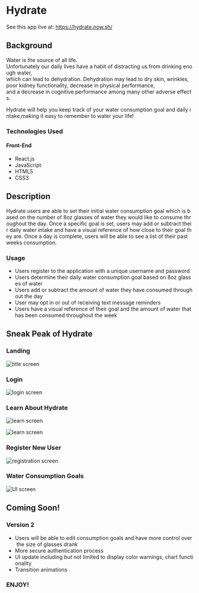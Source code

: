 # Hydrate

See this app live at: https://hydrate.now.sh/

## Background

Water is the source of all life. Unfortunately our daily lives have a habit of distracting us from drinking enough water, which can lead to dehydration. Dehydration may lead to dry skin, wrinkles, poor kidney functionality, decrease in physical performance, and a decrease in cognitive performance among many other adverse effects. 

Hydrate will help you keep track of your water consumption goal and daily intake,making it easy to remember to water your life!

### Technologies Used

#### Front-End
- React.js
- JavaScript
- HTML5
- CSS3

## Description 

Hydrate users are able to set their initial water consumption goal which is based on the number of 8oz glasses of water they would like to consume throughout the day. Once a specific goal is set, users may add or subtract their daily water intake and have a visual reference of how close to their goal they are. Once a day is complete, users will be able to see a list of their past weeks consumption.

### Usage

- Users register to the application with a unique username and password
- Users determine their daily water consumption goal based on 8oz glasses of water
- Users add or subtract the amount of water they have consumed throughout the day
- User may opt in or out of receiving text message reminders
- Users have a visual reference of their goal and the amount of water that has been consumed throughout the week

## Sneak Peak of Hydrate

### Landing

![title screen](https://lh3.googleusercontent.com/Bf0Mir317gazUeRrNzjMty0sseCvdLYY0f7DL522XCorjMu_hFyA2H462W248L5pDMUutKgofoQUG1MybE_lLCKvYg2C6h2_8MvS5tvNGgGOFVAOT8dnitMVe-XaU7H_HeBEqfXAuBzMp-VMoBbs51Q_WqaQw7suhflnvrV3XYjmn3ji5Q9P4hbGWc9SZfUxXrqEkghEGPNUcNMrDKQlbKndJ2HtkhjoIpaDPBSNoVt7fHS9wkO0Em0s-yjZOMGn62gDIlTt_Go3OgktoA-EJx3TdPMnRVaHT94RWxDtU9QCMOl4vEwjtoLtqHHRS_2CgX6qcYjfDPJrg11aoB4JnTHos0-hgstc70vCCSZw6Oy1Hb6i17erIAVn-hjUebbETqWLYviucQwkEgM2h1LwT4GFool3vNsUzxlcCW9fa2OPeGPHWnk-gzJTyMPlIQj1vsA5erXz-piBfRUmuUsbLGIpPx8j58aHOsSkp303IXQsWvRSA7mJ-D9piOd7_Xy4UtkVqMG9pOrwiYWoUX2sYh9J8ASjImsU_O4FmPZiluRRzSKsIOl5PNBe_oVMPG5GO9Tc1Yxndm0G0rvGXlN3h4qZ41HcT511DJFcspFj-f27jyAV1HGgYy9pKbXBX__VWoS6BLl44UaOQbxDaK1uNqEvOcNXecNfrJvTHZUrY-v0oDNyhhnxQ_RUmQIJSziSNnf1p9fyWSwAKryMvzRcCshRS8vjhJCXM3uHgSMoD5BeHzPn=w349-h698-no)

### Login

![login screen](https://lh3.googleusercontent.com/GNuJUA8MZYTiLdEkKhqfisccQ8k5yowNZJrLGPNRCb6H4q__7NHIOYVtA1eBUsEMe414IhcQeG_OlhTPH5QsJfiltP1RidHvatQTbYkWFkBameDl-5TjGrQhktUKO1AoIUH8NJATUFOeVaQYmCjHk-3mPJHWxu6AZy0iSgvLhqpnvro2MGYZq4pLHkbJF-LoR-XyvOjN1_Kp9gXoCFrGOanYmLEy3cfwNUT9685vDFkfIMmiqGLnM1b0mLuwrYunthojnACIXP8LC6ixtA07TcA49JVjaC7CKr_kvIsgKIoizNcg0iCKjjFuX-VTScyurtGWHJdzBp9nZVHCRVCJAUEDAisSTiRNMT0iosTemMfjcF6LYuBTNLDpUSyw3Fhl7bwyAgfpKDgkTtGnrakLa2yZlaRg4qEz3ufPF-5xIWZ2U-k8KHugHlRRCKB8K-mQTLOFHOapBP3lGVS3TAXGvOjRmJOeJY0g2PXmczWxUjyixYzgRDrXpPFhMcEh1vkuM6sgASeum3NhtO1ST89Pzk2HE7AB_OFDMz1Hm9PlGMB3U1LE9ZiqwqVM0Se_Iise2JSopRz24sXjIFRVK9cWsPzh-SyN5CZSTaynIAzXCvfBcXj--24RGsznpBp51vqXqn7QcKktQC9QMx1rYZEOppCiu9AsVgk3G_KZGqgkjyPlwI5yX7j6QjdHvk6DmrtYM-VTK5TbUe7LgekqguxamiIJuebax4DZEkXa21gdAlp96755=w350-h698-no)

### Learn About Hydrate

![learn screen](https://lh3.googleusercontent.com/Zb_kyFTT_hzkBjiA0n4nnUTF1Wno6XRAMRRManM3tIrkNIFlXsEyNhsZVCnZUXyV7_5txDKrekgvwBPw0MtuNzrVCXm0n6hjZ3QI10C8cZLlPZhtkJn5TxWEXhQBDD39ZwWCUdHS37YtdSs11iTaWxDYb2LYcyt07Plzv_nk5qV_ewKXd5KNty_DQmRwjjQzIHxtgWXJKuJPU6IqxFfydVfglr4si3PRrUgo8wFTfn8vO5LS7FX61h1BgN8MLcbphqZQUQ_iDKsbC_4jMla1K0oRggG0DmfYwJXvCMiavyN8OelSMAtdjLkYUYiJUpyezdMAeni7KKX5RDbGtRF6SokwUjO7z0tR2-bxQm3eKje61zvjrP7R0vlg0Z6pF1eQF2RTtYA01qGWdWKRBA1fgraxRuYlFmY8wdM7_oYmlPZGaf4cVJ2WKwCyAw6GsBgUi9wJmosckM7DV_yoYN-magF-tyA6bBVkF2Ik7aS5VB3JRyDMiuZAFlBHHXTzLyc0mgNORGHy4M8yxNYhSTJce4kwHbTJCCPSQHypTI_MrqybcSyM87yz9VXjMP1E3nbbuSwsaJVJX_AkIHMzO-uoSvKFrUuSMA4-ulD9APBmXtQ7wWiIoZvAN1g2kytw_etoOFs3lz9J_dTB6Lxo4VKU3cskkeKx6eM95mOAZNhkg7Y7SexDCH5UNzHtO5_iIl_MsdnqPWYP4L9AgXDHWSn-NR0mGP2Eirb5qiKB0dRez0JeOe2i=w352-h698-no)

![learn screen](https://lh3.googleusercontent.com/0pDtI1ob1IMYlcM07xYor-6nk2VEvc6Sphn1WZ5ASG9NEq5NJmzvw1Gri5IEdE6kbgAgR3jgbTBLRoCN4eAGJ7OTFTGcSPyIxJcnzoMOHU-m_iEoIjhfE4dFM3Zih2g--iVY2QxG0ysNJKC8TPYQJQiN5ANBqb7Py8PTc8drVAXCPMLu8iC_xioR1Mqbp9MXm9YNTsLXZ3Hmk_v9QFEh9xJLlwqljOmpv4LxTxqzN0cqrrrqEWtsk0mDNUbFFtF8NSdwTJ_pgX6XHkoeFmahAOT3orca92-giXGResy1Etb1BWgZS4zhFl9UK5E0-OkISvhEL04kq6qoZOpdleHiDUvz5i2AvAIa1oPgkBtrJZqUh4FRtyTWx26dU60UnjCXD_09T9C1xXgrsJz8iAbEL-Zxv2pkDvDwsxgD8Whk3c-SINDMgNlu87jDCcP9t-7D-65JMSK4umfbQQ1tKdzQ5F0dhroIFmVs-1RRfRc-Dfb7pgMwv4sJQOTGW4-TDZaipMyeFEQGkT9NmTc-Ok1vyr8KWQ83buD0_newfoi89edonQwl-sQ9cfcv-2aURIX0Ve6kb1lGdjHrXUieaUzhWkOdRLTWEecplWpjClG3ewmp-tTzYiyKX7gIYieXuoO6-us_kcpLHJBxU1Uvt7FFnUHaqrHmZka7dBRRn8o7T2W-ICq3PVl-Ue5eA3pk6cmv5YKfViPfL422JTYoapFPTU3Nd7wfXcXn-5lZcc4tXGZZ6Z33=w351-h698-no)

### Register New User

![registration screen](https://lh3.googleusercontent.com/T2DkLi6-fyFr4fnmozrFoQWgkWAqZJPbK3tPltBZnaZqlvn72DC4BsRMMFvgsgQmw94ijtPzINPnd8kaVw_-PpVsw8ocjOYzg0TKTwF_H3lgTgr8et0pQhpD4vyJKLHCK19PcLl5pFeJ0PLzC-XJ4y1ZWbBhJpgmlAKTZ4qbqj-nzBC3-lHUUjimVQPZxD_UGmt1_XMDjTaQFoLu_8b2JNHkGFHtXRJcv3czRyPM4ch1UtI0Gq_9x2pWU-UWjNzp1dIBBtP1K7h4IKOz9n-NLOXLOi4cLXxu1PLAliQSHSwIcsz9YstXWcC7_8r8YDyOOSKTctV-_RciOGMf4lwI_huw09xnZDlsEgR5KUC4CYSx4iKP5OIQ50m7JlpGoxJhjlcyOvMj1WRlhWXdlZfikQqmbkjDf8bMCUpZrFBkvZY11oq2D6BgVzAhR1NE4FZkgGspemWzlP8l8EHjAHil3sfxlAgOID7exSqeIv8eYkSntgVUoblYRFaZX2CgWp_OelDge55hTf0FUwTkilHIAG9BrSnlMqhXOXPEruAW6QdhhNc0f8a0eq8NtYyda712U0TGKYh9NpAiakFtPexk2MIu4lsilwQx8CK2FBOy2MGWRuF1bhy3PAvYGZ6b14OqXEUPoj0u9XapNBEzLH3GxH_ytS4v_tBilhGy1y7ZVKHEJGzNTTl4yys_h17U3oSh0e1k-FHBS_4a7kHTRt75miKQwuo--nIDvhdkqGYGAl59OwkU=w350-h698-no)

### Water Consumption Goals

![UI screen](https://lh3.googleusercontent.com/ETjIxINJiSTp7r-XY6hUGPwLooR5A5cY9qYJpZ68VuAbw4eSbQJOt2peWOyN_YjfSkN7MOCPWDqgnTjf5JWyaA1G-0eGfwU-AxP4Ks9ae837ApvetoCpXyEiOi6NoUAKguL_-HNsWsxS_e5-jyuNE646Km7EiNaN3x7HI11MQQH2-iKpxLJWI0b8b9NPierdzaOXd2D9-y3Dv5Zft3Z8JA_C6sTafGK-vBCOw6N5cNyIm5mzNqb2UC-wOZcKYO_W38SWXKgoBWq6rHMfo4aDATkf4fiySFrQbsfvFXl6HGTvTF2bJdK7tIHbJ66fZMLnTuM203LGTCNNwJ6bHYf7-gG0hP3t0LV05ezDXhh_zwoipBfmFgt9oG8TwZkZhOOeL93r4eYkm3ht5jQJir93VUYFx-d_Bg85KmwV3qSCSQpcjt7DC7KLc5y_hn1SKaLhK8AqBP18WiP-P3axt5k_EwVbaVeaj8jJ0P1PeViBwL1tEoO3f9CL1I_IO-e13NoD_p_hL51JQkykDDLlf7jY-4S2EfNIFfXC62WEh7tWR1qFCTvIQCSH4j-B53CUxneYm6nQZMbMb3h7EAylxyCe7mQNeq9LO9co6typVDzmUF_wjY3OkidWUACK1-E05LUxSKRz3OWITlfQzfePyZAMdIxiWS0I_9_6QTevWj3XPe5YNrAFlwW1g8PYQhS3tZaD2wglKmCHxAhpF2Ka_9WBpHL8Ym_bmcKFwq7DEwwGx9HuDucp=w349-h698-no)

## Coming Soon!

### Version 2

- Users will be able to edit consumption goals and have more control over the size of glasses drank
- More secure authentication process
- UI update including but not limited to display color warnings, chart functionality
- Transition animations

### ENJOY!